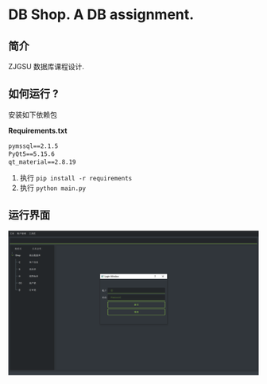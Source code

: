 # DB Shop. A DB assignment.

## 简介

ZJGSU 数据库课程设计.

## 如何运行 ?

安装如下依赖包

**Requirements.txt**

```
pymssql==2.1.5
PyQt5==5.15.6
qt_material==2.8.19
```

1. 执行 `pip install -r requirements`
2. 执行 `python main.py`

## 运行界面

![1641652082574.png](image/README/1641652082574.png)
